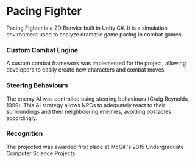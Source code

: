 # Pacing Fighter

Pacing Fighter is a 2D Brawler built in Unity C#. It is a simulation environment used to analyze dramatic game pacing in combat games.

### Custom Combat Engine

A custom combat framework was implemented for the project, allowing developers to easily create new characters and combat moves.

### Steering Behaviours

The enemy AI was controlled using steering behaviours (Craig Reynolds, 1999). This AI strategy allows NPCs to adequately react to their surroundings and their neighbouring enemies, avoiding obstacles accordingly.

### Recognition
The projected was awarded first place at McGill's 2015 Undergraduate Computer Science Projects.
